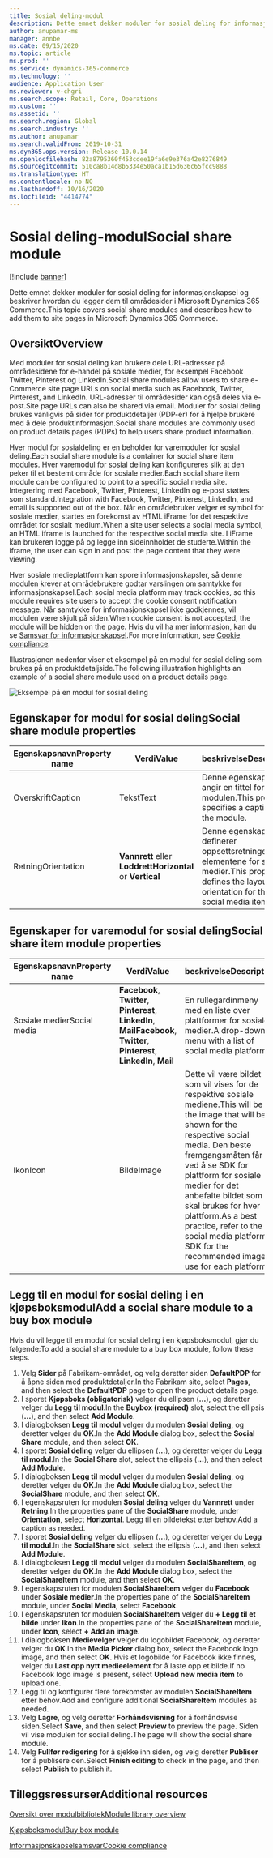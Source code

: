 ```yaml
---
title: Sosial deling-modul
description: Dette emnet dekker moduler for sosial deling for informasjonskapsel og beskriver hvordan du legger dem til områdesider i Microsoft Dynamics 365 Commerce.
author: anupamar-ms
manager: annbe
ms.date: 09/15/2020
ms.topic: article
ms.prod: ''
ms.service: dynamics-365-commerce
ms.technology: ''
audience: Application User
ms.reviewer: v-chgri
ms.search.scope: Retail, Core, Operations
ms.custom: ''
ms.assetid: ''
ms.search.region: Global
ms.search.industry: ''
ms.author: anupamar
ms.search.validFrom: 2019-10-31
ms.dyn365.ops.version: Release 10.0.14
ms.openlocfilehash: 82a8795360f453cdee19fa6e9e376a42e8276849
ms.sourcegitcommit: 510ca8b14d8b5334e50aca1b15d636c65fcc9888
ms.translationtype: HT
ms.contentlocale: nb-NO
ms.lasthandoff: 10/16/2020
ms.locfileid: "4414774"
---
```

# <a name="social-share-module"></a><span data-ttu-id="9fc19-103">Sosial deling-modul</span><span class="sxs-lookup"><span data-stu-id="9fc19-103">Social share module</span></span>

[!include [banner](includes/banner.md)]

<span data-ttu-id="9fc19-104">Dette emnet dekker moduler for sosial deling for informasjonskapsel og beskriver hvordan du legger dem til områdesider i Microsoft Dynamics 365 Commerce.</span><span class="sxs-lookup"><span data-stu-id="9fc19-104">This topic covers social share modules and describes how to add them to site pages in Microsoft Dynamics 365 Commerce.</span></span>

## <a name="overview"></a><span data-ttu-id="9fc19-105">Oversikt</span><span class="sxs-lookup"><span data-stu-id="9fc19-105">Overview</span></span>

<span data-ttu-id="9fc19-106">Med moduler for sosial deling kan brukere dele URL-adresser på områdesidene for e-handel på sosiale medier, for eksempel Facebook Twitter, Pinterest og LinkedIn.</span><span class="sxs-lookup"><span data-stu-id="9fc19-106">Social share modules allow users to share e-Commerce site page URLs on social media such as Facebook, Twitter, Pinterest, and LinkedIn.</span></span> <span data-ttu-id="9fc19-107">URL-adresser til områdesider kan også deles via e-post.</span><span class="sxs-lookup"><span data-stu-id="9fc19-107">Site page URLs can also be shared via email.</span></span> <span data-ttu-id="9fc19-108">Moduler for sosial deling brukes vanligvis på sider for produktdetaljer (PDP-er) for å hjelpe brukere med å dele produktinformasjon.</span><span class="sxs-lookup"><span data-stu-id="9fc19-108">Social share modules are commonly used on product details pages (PDPs) to help users share product information.</span></span>

<span data-ttu-id="9fc19-109">Hver modul for sosialdeling er en beholder for varemoduler for sosial deling.</span><span class="sxs-lookup"><span data-stu-id="9fc19-109">Each social share module is a container for social share item modules.</span></span> <span data-ttu-id="9fc19-110">Hver varemodul for sosial deling kan konfigureres slik at den peker til et bestemt område for sosiale medier.</span><span class="sxs-lookup"><span data-stu-id="9fc19-110">Each social share item module can be configured to point to a specific social media site.</span></span> <span data-ttu-id="9fc19-111">Integrering med Facebook, Twitter, Pinterest, LinkedIn og e-post støttes som standard.</span><span class="sxs-lookup"><span data-stu-id="9fc19-111">Integration with Facebook, Twitter, Pinterest, LinkedIn, and email is supported out of the box.</span></span> <span data-ttu-id="9fc19-112">Når en områdebruker velger et symbol for sosiale medier, startes en forekomst av HTML iFrame for det respektive området for sosialt medium.</span><span class="sxs-lookup"><span data-stu-id="9fc19-112">When a site user selects a social media symbol, an HTML iframe is launched for the respective social media site.</span></span> <span data-ttu-id="9fc19-113">I iFrame kan brukeren logge på og legge inn sideinnholdet de studerte.</span><span class="sxs-lookup"><span data-stu-id="9fc19-113">Within the iframe, the user can sign in and post the page content that they were viewing.</span></span>

<span data-ttu-id="9fc19-114">Hver sosiale medieplattform kan spore informasjonskapsler, så denne modulen krever at områdebrukere godtar varslingen om samtykke for informasjonskapsel.</span><span class="sxs-lookup"><span data-stu-id="9fc19-114">Each social media platform may track cookies, so this module requires site users to accept the cookie consent notification message.</span></span> <span data-ttu-id="9fc19-115">Når samtykke for informasjonskapsel ikke godkjennes, vil modulen være skjult på siden.</span><span class="sxs-lookup"><span data-stu-id="9fc19-115">When cookie consent is not accepted, the module will be hidden on the page.</span></span> <span data-ttu-id="9fc19-116">Hvis du vil ha mer informasjon, kan du se [Samsvar for informasjonskapsel](cookie-compliance.md).</span><span class="sxs-lookup"><span data-stu-id="9fc19-116">For more information, see [Cookie compliance](cookie-compliance.md).</span></span>

<span data-ttu-id="9fc19-117">Illustrasjonen nedenfor viser et eksempel på en modul for sosial deling som brukes på en produktdetaljside.</span><span class="sxs-lookup"><span data-stu-id="9fc19-117">The following illustration highlights an example of a social share module used on a product details page.</span></span>

![Eksempel på en modul for sosial deling](./media/ecommerce-socialshare.png)

## <a name="social-share-module-properties"></a><span data-ttu-id="9fc19-119">Egenskaper for modul for sosial deling</span><span class="sxs-lookup"><span data-stu-id="9fc19-119">Social share module properties</span></span>

| <span data-ttu-id="9fc19-120">Egenskapsnavn</span><span class="sxs-lookup"><span data-stu-id="9fc19-120">Property name</span></span>             | <span data-ttu-id="9fc19-121">Verdi</span><span class="sxs-lookup"><span data-stu-id="9fc19-121">Value</span></span>                 | <span data-ttu-id="9fc19-122">beskrivelse</span><span class="sxs-lookup"><span data-stu-id="9fc19-122">Description</span></span> |
|---------------------------|-----------------------|-------------|
| <span data-ttu-id="9fc19-123">Overskrift</span><span class="sxs-lookup"><span data-stu-id="9fc19-123">Caption</span></span>                  | <span data-ttu-id="9fc19-124">Tekst</span><span class="sxs-lookup"><span data-stu-id="9fc19-124">Text</span></span> | <span data-ttu-id="9fc19-125">Denne egenskapen angir en tittel for modulen.</span><span class="sxs-lookup"><span data-stu-id="9fc19-125">This property specifies a caption for the module.</span></span> |
| <span data-ttu-id="9fc19-126">Retning</span><span class="sxs-lookup"><span data-stu-id="9fc19-126">Orientation</span></span> | <span data-ttu-id="9fc19-127">**Vannrett** eller **Loddrett**</span><span class="sxs-lookup"><span data-stu-id="9fc19-127">**Horizontal** or **Vertical**</span></span>  | <span data-ttu-id="9fc19-128">Denne egenskapen definerer oppsettsretningen for elementene for sosiale medier.</span><span class="sxs-lookup"><span data-stu-id="9fc19-128">This property defines the layout orientation for the social media items.</span></span> |

## <a name="social-share-item-module-properties"></a><span data-ttu-id="9fc19-129">Egenskaper for varemodul for sosial deling</span><span class="sxs-lookup"><span data-stu-id="9fc19-129">Social share item module properties</span></span>
| <span data-ttu-id="9fc19-130">Egenskapsnavn</span><span class="sxs-lookup"><span data-stu-id="9fc19-130">Property name</span></span>             | <span data-ttu-id="9fc19-131">Verdi</span><span class="sxs-lookup"><span data-stu-id="9fc19-131">Value</span></span>                 | <span data-ttu-id="9fc19-132">beskrivelse</span><span class="sxs-lookup"><span data-stu-id="9fc19-132">Description</span></span> |
|---------------------------|-----------------------|-------------|
| <span data-ttu-id="9fc19-133">Sosiale medier</span><span class="sxs-lookup"><span data-stu-id="9fc19-133">Social media</span></span>              | <span data-ttu-id="9fc19-134">**Facebook**, **Twitter**, **Pinterest**, **LinkedIn**, **Mail**</span><span class="sxs-lookup"><span data-stu-id="9fc19-134">**Facebook**, **Twitter**, **Pinterest**, **LinkedIn**, **Mail**</span></span> | <span data-ttu-id="9fc19-135">En rullegardinmeny med en liste over plattformer for sosiale medier.</span><span class="sxs-lookup"><span data-stu-id="9fc19-135">A drop-down menu with a list of social media platforms.</span></span> |
| <span data-ttu-id="9fc19-136">Ikon</span><span class="sxs-lookup"><span data-stu-id="9fc19-136">Icon</span></span> |<span data-ttu-id="9fc19-137">Bilde</span><span class="sxs-lookup"><span data-stu-id="9fc19-137">Image</span></span>    | <span data-ttu-id="9fc19-138">Dette vil være bildet som vil vises for de respektive sosiale mediene.</span><span class="sxs-lookup"><span data-stu-id="9fc19-138">This will be the image that will be shown for the respective social media.</span></span> <span data-ttu-id="9fc19-139">Den beste fremgangsmåten får du ved å se SDK for plattform for sosiale medier for det anbefalte bildet som skal brukes for hver plattform.</span><span class="sxs-lookup"><span data-stu-id="9fc19-139">As a best practice, refer to the social media platform's SDK for the recommended image to use for each platform.</span></span> |

## <a name="add-a-social-share-module-to-a-buy-box-module"></a><span data-ttu-id="9fc19-140">Legg til en modul for sosial deling i en kjøpsboksmodul</span><span class="sxs-lookup"><span data-stu-id="9fc19-140">Add a social share module to a buy box module</span></span>

<span data-ttu-id="9fc19-141">Hvis du vil legge til en modul for sosial deling i en kjøpsboksmodul, gjør du følgende:</span><span class="sxs-lookup"><span data-stu-id="9fc19-141">To add a social share module to a buy box module, follow these steps.</span></span>

1. <span data-ttu-id="9fc19-142">Velg **Sider** på Fabrikam-området, og velg deretter siden **DefaultPDP** for å åpne siden med produktdetaljer.</span><span class="sxs-lookup"><span data-stu-id="9fc19-142">In the Fabrikam site, select **Pages**, and then select the **DefaultPDP** page to open the product details page.</span></span> 
1. <span data-ttu-id="9fc19-143">I sporet **Kjøpsboks (obligatorisk)** velger du ellipsen (**…**), og deretter velger du **Legg til modul**.</span><span class="sxs-lookup"><span data-stu-id="9fc19-143">In the **Buybox (required)** slot, select the ellipsis (**...**), and then select **Add Module**.</span></span>
1. <span data-ttu-id="9fc19-144">I dialogboksen **Legg til modul** velger du modulen **Sosial deling**, og deretter velger du **OK**.</span><span class="sxs-lookup"><span data-stu-id="9fc19-144">In the **Add Module** dialog box, select the **Social Share** module, and then select **OK**.</span></span>
1. <span data-ttu-id="9fc19-145">I sporet **Sosial deling** velger du ellipsen (**…**), og deretter velger du **Legg til modul**.</span><span class="sxs-lookup"><span data-stu-id="9fc19-145">In the **Social Share** slot, select the ellipsis (**...**), and then select **Add Module**.</span></span>
1. <span data-ttu-id="9fc19-146">I dialogboksen **Legg til modul** velger du modulen **Sosial deling**, og deretter velger du **OK**.</span><span class="sxs-lookup"><span data-stu-id="9fc19-146">In the **Add Module** dialog box, select the **SocialShare** module, and then select **OK**.</span></span>
1. <span data-ttu-id="9fc19-147">I egenskapsruten for modulen **Sosial deling** velger du **Vannrett** under **Retning**.</span><span class="sxs-lookup"><span data-stu-id="9fc19-147">In the properties pane of the **SocialShare** module, under **Orientation**, select **Horizontal**.</span></span> <span data-ttu-id="9fc19-148">Legg til en bildetekst etter behov.</span><span class="sxs-lookup"><span data-stu-id="9fc19-148">Add a caption as needed.</span></span>
1. <span data-ttu-id="9fc19-149">I sporet **Sosial deling** velger du ellipsen (**…**), og deretter velger du **Legg til modul**.</span><span class="sxs-lookup"><span data-stu-id="9fc19-149">In the **SocialShare** slot, select the ellipsis (**...**), and then select **Add Module**.</span></span>
1. <span data-ttu-id="9fc19-150">I dialogboksen **Legg til modul** velger du modulen **SocialShareItem**, og deretter velger du **OK**.</span><span class="sxs-lookup"><span data-stu-id="9fc19-150">In the **Add Module** dialog box, select the **SocialShareItem** module, and then select **OK**.</span></span>
1. <span data-ttu-id="9fc19-151">I egenskapsruten for modulen **SocialShareItem** velger du **Facebook** under **Sosiale medier**.</span><span class="sxs-lookup"><span data-stu-id="9fc19-151">In the properties pane of the **SocialShareItem** module, under **Social Media**, select **Facebook**.</span></span>
1. <span data-ttu-id="9fc19-152">I egenskapsruten for modulen **SocialShareItem** velger du **+ Legg til et bilde** under **Ikon**.</span><span class="sxs-lookup"><span data-stu-id="9fc19-152">In the properties pane of the **SocialShareItem** module, under **Icon**, select **+ Add an image**.</span></span>
1. <span data-ttu-id="9fc19-153">I dialogboksen **Medievelger** velger du logobildet Facebook, og deretter velger du **OK**.</span><span class="sxs-lookup"><span data-stu-id="9fc19-153">In the **Media Picker** dialog box, select the Facebook logo image, and then select **OK**.</span></span> <span data-ttu-id="9fc19-154">Hvis et logobilde for Facebook ikke finnes, velger du **Last opp nytt medieelement** for å laste opp et bilde.</span><span class="sxs-lookup"><span data-stu-id="9fc19-154">If no Facebook logo image is present, select **Upload new media item** to upload one.</span></span>
1. <span data-ttu-id="9fc19-155">Legg til og konfigurer flere forekomster av modulen **SocialShareItem** etter behov.</span><span class="sxs-lookup"><span data-stu-id="9fc19-155">Add and configure additional **SocialShareItem** modules as needed.</span></span>
1. <span data-ttu-id="9fc19-156">Velg **Lagre**, og velg deretter **Forhåndsvisning** for å forhåndsvise siden.</span><span class="sxs-lookup"><span data-stu-id="9fc19-156">Select **Save**, and then select **Preview** to preview the page.</span></span> <span data-ttu-id="9fc19-157">Siden vil vise modulen for sodial deling.</span><span class="sxs-lookup"><span data-stu-id="9fc19-157">The page will show the social share module.</span></span>
1. <span data-ttu-id="9fc19-158">Velg **Fullfør redigering** for å sjekke inn siden, og velg deretter **Publiser** for å publisere den.</span><span class="sxs-lookup"><span data-stu-id="9fc19-158">Select **Finish editing** to check in the page, and then select **Publish** to publish it.</span></span>

## <a name="additional-resources"></a><span data-ttu-id="9fc19-159">Tilleggsressurser</span><span class="sxs-lookup"><span data-stu-id="9fc19-159">Additional resources</span></span>

[<span data-ttu-id="9fc19-160">Oversikt over modulbibliotek</span><span class="sxs-lookup"><span data-stu-id="9fc19-160">Module library overview</span></span>](starter-kit-overview.md)

[<span data-ttu-id="9fc19-161">Kjøpsboksmodul</span><span class="sxs-lookup"><span data-stu-id="9fc19-161">Buy box module</span></span>](add-buy-box.md)

[<span data-ttu-id="9fc19-162">Informasjonskapselsamsvar</span><span class="sxs-lookup"><span data-stu-id="9fc19-162">Cookie compliance</span></span>](cookie-compliance.md)
